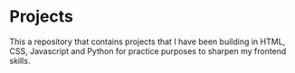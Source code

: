 # Projects
This a repository that contains projects that I have been building in HTML, CSS, Javascript and Python for practice purposes to sharpen my frontend skills.  
